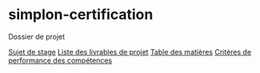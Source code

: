 # simplon-certification
Dossier de projet

[Sujet de stage](https://github.com/RashidMall/simplon-certification/wiki/0.-Sujet-de-stage)
[Liste des livrables de projet](https://github.com/RashidMall/simplon-certification/wiki/1.-Liste-des-livrables-de-projet)
[Table des matières](https://github.com/RashidMall/simplon-certification/wiki/2.-Table-des-mati%C3%A8res)
[Critères de performance des compétences](https://docs.google.com/forms/d/e/1FAIpQLSchwDK6lnxDmTgR_-FjNDEjGf4382Ol8-nMpO1ekSJ7rMNEmA/viewform)
